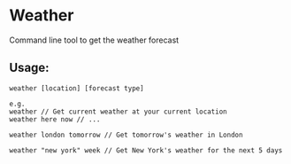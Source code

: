 # Weather
Command line tool to get the weather forecast

## Usage:
```
weather [location] [forecast type]

e.g.
weather // Get current weather at your current location
weather here now // ...

weather london tomorrow // Get tomorrow's weather in London

weather "new york" week // Get New York's weather for the next 5 days
```
